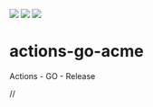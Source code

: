 ![](https://github.com/alyarctiq/actions-go-acme/workflows/Release-Build/badge.svg)
![](https://github.com/alyarctiq/actions-go-acme/workflows/Linting/badge.svg)
![](https://github.com/alyarctiq/actions-go-acme/workflows/Run-On-PR/badge.svg)

# actions-go-acme
Actions - GO - Release

//

